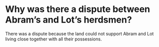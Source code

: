 # Why was there a dispute between Abram’s and Lot’s herdsmen?

There was a dispute because the land could not support Abram and Lot living close together with all their possessions.
